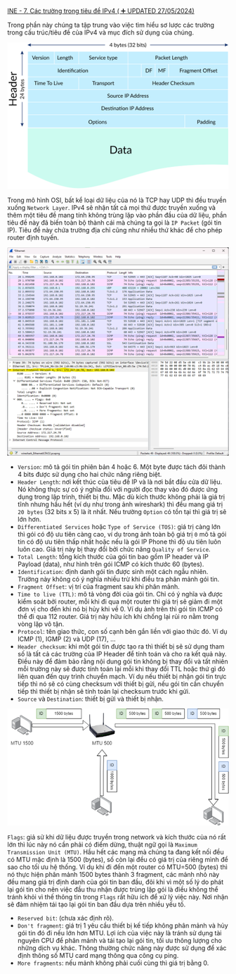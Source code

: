 [INE - 7. Các trường trong tiêu đề IPv4 ( :heavy_plus_sign: UPDATED 27/05/2024)](#ine_7_ipv4_header_fields)

Trong phần này chúng ta tập trung vào việc tìm hiểu sơ lược các trường trong cấu trúc/tiêu đề của IPv4 và mục đích sử dụng của chúng.

<div style="text-align:center"><img src="../images/ine_33_ip_packet_structure.svg" alt/></div>

Trong mô hình OSI, bất kể loại dữ liệu của nó là TCP hay UDP thì đều truyền xuống `Network Layer`. IPv4 sẽ nhận tất cả mọi thứ được truyền xuống và thêm một tiêu đề mang tính không trùng lặp vào phần đầu của dữ liệu, phần tiêu đề này đã biến toàn bộ thành cái mà chúng ta gọi là `IP Packet` (gói tin IP). Tiêu đề này chứa trường địa chỉ cũng như nhiều thứ khác để cho phép router định tuyến.

<div style="text-align:center"><img src="../images/ine_32_wireshark_packet_strcture.png" alt/></div>

- `Version`: mô tả gói tin phiên bản 4 hoặc 6. Một byte được tách đôi thành 4 bits được sử dụng cho hai chức năng riêng biệt.
- `Header Length`: nơi kết thúc của tiêu đề IP và là nơi bắt đầu cửa dữ liệu. Nó không thực sự có ý nghĩa đối với người đọc thay vào đó được ứng dụng trong lập trình, thiết bị thu. Mặc dù kích thước không phải là giá trị tĩnh nhưng hầu hết (ví dụ như trong ảnh wireshark) thì đều mang giá trị `20 bytes` (32 bits x 5) là ít nhất. Nếu trường `Option` có tồn tại thì giá trị sẽ lớn hơn.
- `Differentiated Services` hoặc `Type of Service (TOS)`: giá trị càng lớn thì gói có độ ưu tiên càng cao, ví dụ trong ảnh toàn bộ giá trị `0` mô tả gói tin có độ ưu tiên thấp nhất hoặc nếu là gói IP Phone thì độ ưu tiên luôn luôn cao. Giá trị này bị thay đổi bởi chức năng `Quality of Service`.
- `Total Length`: tổng kích thước của gói tin bao gồm IP header và IP Payload (data), như hình trên gói ICMP có kích thước 60 (bytes).
- `Identification`: định danh gói tin được sinh một cách ngẫu nhiên. Trường này không có ý nghĩa nhiều trừ khi điều tra phân mảnh gói tin.
- `Fragment Offset`: vị trí của fragment sau khi phân mảnh.
- `Time to live (TTL)`: mô tả vòng đời của gói tin. Chỉ có ý nghĩa và được kiểm soát bởi router, mỗi khi đi qua một router thì giá trị sẽ giảm đi một đơn vị cho đến khi nó bị hủy khi về 0. Ví dụ ảnh trên thì gói tin ICMP có thể đi qua 112 router. Giá trị này hữu ích khi chống lại rủi ro nằm trong vòng lặp vô tận.
- `Protocol`: tên giao thức, con số cạnh bên gắn liền với giao thức đó. Ví dụ ICMP (1), IGMP (2) và UDP (17), ...
- `Header checksum`: khi một gói tin được tạo ra thì thiết bị sẽ sử dụng tham số là tất cả các trường của IP Header để tính toán và cho ra kết quả này. Điều này để đảm bảo rằng nội dung gói tin không bị thay đổi và tất nhiên mỗi trường này sẽ được tính toán lại mỗi khi thay đổi TTL hoặc thứ gì đó liên quan đến quy trình chuyển mạch. Ví dụ nếu thiết bị nhận gói tin trực tiếp thì nó sẽ có cùng checksum với thiết bị gửi, nếu gói tin cần chuyển tiếp thì thiết bị nhận sẽ tính toán lại checksum trước khi gửi.
- `Source` và `Destination`: thiết bị gửi và thiết bị nhận.

<div style="text-align:center"><img src="../images/ine_34_fragmen_and_id_packet.png" alt/></div>

`Flags`: giả sử khi dữ liệu được truyền trong network và kích thước của nó rất lớn thì lúc này nó cần phải có điểm dừng, thuật ngữ gọi là `Maximum Transmission Unit (MTU)`. Hầu hết các mạng mà chúng ta đang kết nối đều có MTU mặc định là 1500 (bytes), số còn lại đều có giá trị của riêng mình để sao cho tối ưu hệ thống. Ví dụ khi đi đến một router có MTU=500 (bytes) thì nó thực hiện phân mảnh 1500 bytes thành 3 fragment, các mảnh nhỏ này đều mang giá trị định danh của gói tin ban đầu, đôi khi vì một số lý do phát lại gói tin cho nên việc đầu thu nhận được trùng lặp gói là điều không thể tránh khỏi vì thế thông tin trong `Flags` rất hữu ích để xử lý việc này. Nơi nhận sẽ đảm nhiệm tái tạo lại gói tin ban đầu dựa trên nhiều yếu tố.

- `Reserved bit`: (chưa xác định rõ).
- `Don't fragment`: giá trị 1 yêu cầu thiết bị kế tiếp không phân mảnh và hủy gói tin đó đi nếu lớn hơn MTU. Lợi ích của việc này là tránh sử dụng tài nguyên CPU để phân mảnh và tái tạo lại gói tin, tối ưu thông lượng cho những dịch vụ khác. Thông thường chức năng này được sử dụng để xác định thông số MTU card mạng thông qua công cụ ping.
- `More fragments`: nếu mảnh không phải cuối cùng thì giá trị bằng 0.

<div style="text-align:center"><img src="../images/ine_35_example_about_fragment.png" alt/></div>